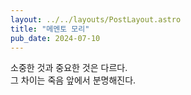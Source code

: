 ```yaml
---
layout: ../../layouts/PostLayout.astro
title: "메멘토 모리"
pub_date: 2024-07-10
---
```


소중한 것과 중요한 것은 다르다.
<br/>
그 차이는 죽음 앞에서 분명해진다.
